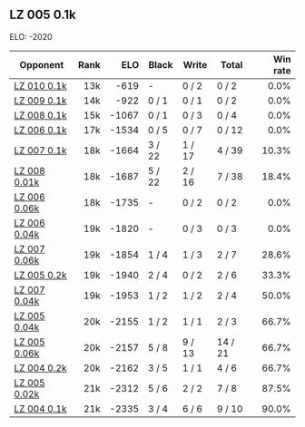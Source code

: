 ## LZ 005 0.1k ##

ELO: -2020

Opponent | Rank | ELO | Black | Write | Total | Win rate
---------|-----:|----:|-------|-------|-------|-------:
[LZ 010 0.1k](LZ%20010%200.1k.md) | 13k | -619 | - | 0 / 2 | 0 / 2 | 0.0%
[LZ 009 0.1k](LZ%20009%200.1k.md) | 14k | -922 | 0 / 1 | 0 / 1 | 0 / 2 | 0.0%
[LZ 008 0.1k](LZ%20008%200.1k.md) | 15k | -1067 | 0 / 1 | 0 / 3 | 0 / 4 | 0.0%
[LZ 006 0.1k](LZ%20006%200.1k.md) | 17k | -1534 | 0 / 5 | 0 / 7 | 0 / 12 | 0.0%
[LZ 007 0.1k](LZ%20007%200.1k.md) | 18k | -1664 | 3 / 22 | 1 / 17 | 4 / 39 | 10.3%
[LZ 008 0.01k](LZ%20008%200.01k.md) | 18k | -1687 | 5 / 22 | 2 / 16 | 7 / 38 | 18.4%
[LZ 006 0.06k](LZ%20006%200.06k.md) | 18k | -1735 | - | 0 / 2 | 0 / 2 | 0.0%
[LZ 006 0.04k](LZ%20006%200.04k.md) | 19k | -1820 | - | 0 / 3 | 0 / 3 | 0.0%
[LZ 007 0.06k](LZ%20007%200.06k.md) | 19k | -1854 | 1 / 4 | 1 / 3 | 2 / 7 | 28.6%
[LZ 005 0.2k](LZ%20005%200.2k.md) | 19k | -1940 | 2 / 4 | 0 / 2 | 2 / 6 | 33.3%
[LZ 007 0.04k](LZ%20007%200.04k.md) | 19k | -1953 | 1 / 2 | 1 / 2 | 2 / 4 | 50.0%
[LZ 005 0.04k](LZ%20005%200.04k.md) | 20k | -2155 | 1 / 2 | 1 / 1 | 2 / 3 | 66.7%
[LZ 005 0.06k](LZ%20005%200.06k.md) | 20k | -2157 | 5 / 8 | 9 / 13 | 14 / 21 | 66.7%
[LZ 004 0.2k](LZ%20004%200.2k.md) | 20k | -2162 | 3 / 5 | 1 / 1 | 4 / 6 | 66.7%
[LZ 005 0.02k](LZ%20005%200.02k.md) | 21k | -2312 | 5 / 6 | 2 / 2 | 7 / 8 | 87.5%
[LZ 004 0.1k](LZ%20004%200.1k.md) | 21k | -2335 | 3 / 4 | 6 / 6 | 9 / 10 | 90.0%
